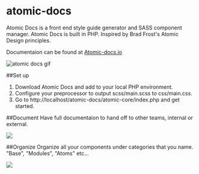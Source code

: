 # atomic-docs
Atomic Docs is a front end style guide generator and SASS component manager. Atomic Docs is built in PHP. Inspired by Brad Frost's Atomic Design principles.

Documentaion can be found at <a href="http://atomic-docs.io/">Atomic-docs.io</a>

<img src="http://atomicdocs.io/img/demo1.gif" alt="atomic docs gif" />

##Set up
<ol>
	<li>Download Atomic Docs and add to your local PHP environment.</li>
  <li>Configure your preprocessor to output scss/main.scss to css/main.css.</li>
  <li>Go to http://localhost/atomic-docs/atomic-core/index.php and get started.</li>
</ol>

##Document
Have full documentaion to hand off to other teams, internal or external.

<img src="http://atomicdocs.io/img/document.png" />

##Organize
Organize all your components under categories that you name. "Base", "Modules", "Atoms" etc...

<img src="http://atomicdocs.io/img/organize.png"/>
